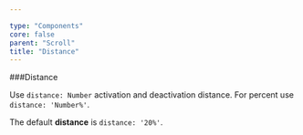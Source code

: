 ```yaml
---

type: "Components"
core: false
parent: "Scroll"
title: "Distance"
---
```


###Distance

Use `distance: Number` activation and deactivation distance. For percent use `distance: 'Number%'`.

The default **distance** is `distance: '20%'`.

<demo>
  <div class="gatsby_demo_item" data-iframe="iframe/demos/scroll/distance">
  </div>
</demo>

